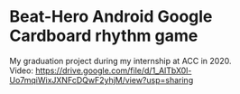 # Beat-Hero Android Google Cardboard rhythm game
 My graduation project during my internship at ACC in 2020.  
 Video: https://drive.google.com/file/d/1_AlTbX0l-Uo7mqiWixJXNFcDQwF2yhjM/view?usp=sharing

